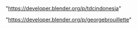"https://developer.blender.org/p/tdcindonesia"

"https://developer.blender.org/p/georgebrouillette"

